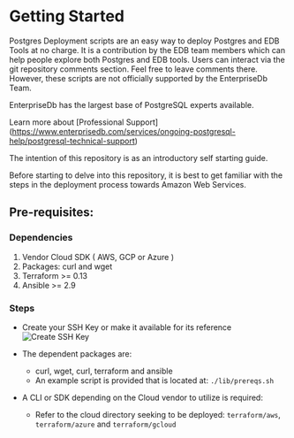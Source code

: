 # Getting Started
Postgres Deployment scripts are an easy way to deploy Postgres and EDB Tools at no charge. It is a contribution by the EDB team members which can help people explore both Postgres and EDB tools. Users can interact via the git repository comments section. Feel free to leave comments there. However, these scripts are not officially supported by the EnterpriseDb Team.

EnterpriseDb has the largest base of PostgreSQL experts available.

Learn more about [Professional Support] (https://www.enterprisedb.com/services/ongoing-postgresql-help/postgresql-technical-support)

The intention of this repository is as an introductory self starting guide.

Before starting to delve into this repository, it is best to get familiar with the steps in the deployment process towards Amazon Web Services.

## Pre-requisites:
### Dependencies
1. Vendor Cloud SDK ( AWS, GCP or Azure )
2. Packages: curl and wget
1. Terraform >= 0.13
2. Ansible >= 2.9

### Steps
* Create your SSH Key or make it available for its reference
  ![Create SSH Key](../../demos/KeyGen.gif)
  
* The dependent packages are:
  * curl, wget, curl, terraform and ansible
  * An example script is provided that is located at: ```./lib/prereqs.sh```

* A CLI or SDK depending on the Cloud vendor to utilize is required: 
  * Refer to the cloud directory seeking to be deployed: ```terraform/aws```, ```terraform/azure``` and ```terraform/gcloud```
